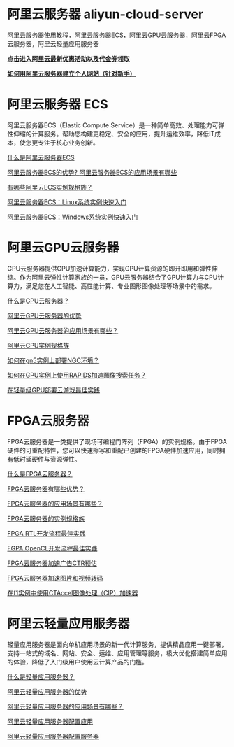 # 阿里云服务器 aliyun-cloud-server
阿里云服务器使用教程，阿里云服务器ECS，阿里云GPU云服务器，阿里云FPGA云服务器，阿里云轻量应用服务器

[**点击进入阿里云最新优惠活动以及代金券领取**](https://leffz.com)


[**如何用阿里云服务器建立个人网站（针对新手）**](https://alitenten.github.io/alecs.html)


#  阿里云服务器 ECS

阿里云服务器ECS（Elastic Compute Service）是一种简单高效、处理能力可弹性伸缩的计算服务。帮助您构建更稳定、安全的应用，提升运维效率，降低IT成本，使您更专注于核心业务创新。

[什么是阿里云服务器ECS](https://help.aliyun.com/document_detail/25367.html?source=5176.11533457&userCode=xbifxhv7&type=copy)

[阿里云服务器ECS的优势?
](https://help.aliyun.com/document_detail/51704.html?source=5176.11533457&userCode=xbifxhv7&type=copy)[阿里云服务器ECS的应用场景有哪些](https://help.aliyun.com/document_detail/25371.html?source=5176.11533457&userCode=xbifxhv7&type=copy)

[有哪些阿里云ECS实例规格族？](https://help.aliyun.com/document_detail/25378.html?source=5176.11533457&userCode=xbifxhv7&type=copy)

[阿里云服务器ECS：Linux系统实例快速入门](https://help.aliyun.com/document_detail/151694.htm?source=5176.11533457&userCode=xbifxhv7&type=copy)

[阿里云服务器ECS：Windows系统实例快速入门](https://help.aliyun.com/document_detail/151695.html?source=5176.11533457&userCode=xbifxhv7&type=copy)

# 阿里云GPU云服务器

GPU云服务器提供GPU加速计算能力，实现GPU计算资源的即开即用和弹性伸缩。作为阿里云弹性计算家族的一员，GPU云服务器结合了GPU计算力与CPU计算力，满足您在人工智能、高性能计算、专业图形图像处理等场景中的需求。

[什么是GPU云服务器？](https://help.aliyun.com/document_detail/163791.html?source=5176.11533457&userCode=xbifxhv7&type=copy)

[阿里云GPU云服务器的优势](https://help.aliyun.com/document_detail/163792.html?source=5176.11533457&userCode=xbifxhv7&type=copy)

[阿里云GPU云服务器的应用场景有哪些？](https://help.aliyun.com/document_detail/163794.html?source=5176.11533457&userCode=xbifxhv7&type=copy)

[阿里云GPU实例规格族](https://help.aliyun.com/document_detail/163799.html?source=5176.11533457&userCode=xbifxhv7&type=copy)

[如何在gn5实例上部署NGC环境？](https://help.aliyun.com/document_detail/163837.html?source=5176.11533457&userCode=xbifxhv7&type=copy)

[如何在GPU实例上使用RAPIDS加速图像搜索任务？](https://help.aliyun.com/document_detail/163842.html?source=5176.11533457&userCode=xbifxhv7&type=copy)

[在轻量级GPU部署云游戏最佳实践](https://help.aliyun.com/document_detail/163845.html?source=5176.11533457&userCode=xbifxhv7&type=copy)

# FPGA云服务器

FPGA云服务器是一类提供了现场可编程门阵列（FPGA）的实例规格。由于FPGA硬件的可重配特性，您可以快速擦写和重配已创建的FPGA硬件加速应用，同时拥有低时延硬件与资源弹性。

[什么是FPGA云服务器？](https://help.aliyun.com/document_detail/163932.html?source=5176.11533457&userCode=xbifxhv7&type=copy)

[FPGA云服务器有哪些优势？](https://help.aliyun.com/document_detail/163523.html?source=5176.11533457&userCode=xbifxhv7&type=copy)

[FPGA云服务器的应用场景有哪些？](https://help.aliyun.com/document_detail/163848.html?source=5176.11533457&userCode=xbifxhv7&type=copy)

[FPGA云服务器的实例规格族](https://help.aliyun.com/document_detail/163853.html?source=5176.11533457&userCode=xbifxhv7&type=copy)

[FPGA RTL开发流程最佳实践](https://help.aliyun.com/document_detail/163878.html?spm=a2c4g.11174283.3.2.928921950zZYhz)

[FGPA OpenCL开发流程最佳实践](https://help.aliyun.com/document_detail/163880.html?source=5176.11533457&userCode=xbifxhv7&type=copy)

[FPGA云服务器加速广告CTR预估](https://help.aliyun.com/document_detail/163887.html?source=5176.11533457&userCode=xbifxhv7&type=copy)

[FPGA云服务器加速图片和视频转码](https://help.aliyun.com/document_detail/163889.html?source=5176.11533457&userCode=xbifxhv7&type=copy)

[在f1实例中使用CTAccel图像处理（CIP）加速器](https://help.aliyun.com/document_detail/163885.html?source=5176.11533457&userCode=xbifxhv7&type=copy)

# 阿里云轻量应用服务器

轻量应用服务器是面向单机应用场景的新一代计算服务，提供精品应用一键部署，支持一站式的域名、网站、安全、运维、应用管理等服务，极大优化搭建简单应用的体验，降低了入门级用户使用云计算产品的门槛。

[什么是轻量应用服务器？](https://help.aliyun.com/document_detail/58612.html?source=5176.11533457&userCode=xbifxhv7&type=copy)

[阿里云轻量应用服务器的优势](https://help.aliyun.com/document_detail/58620.html?source=5176.11533457&userCode=xbifxhv7&type=copy)

[阿里云轻量应用服务器的应用场景有哪些？](https://help.aliyun.com/document_detail/58621.html?source=5176.11533457&userCode=xbifxhv7&type=copy)

[阿里云轻量应用服务器配置应用](https://help.aliyun.com/knowledge_list/59097.html?source=5176.11533457&userCode=xbifxhv7&type=copy)

[阿里云轻量应用服务器配置服务器](https://help.aliyun.com/knowledge_list/60167.html?source=5176.11533457&userCode=xbifxhv7&type=copy)


